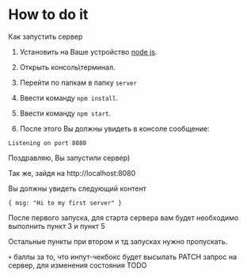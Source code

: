 <h1>How to do it</h1>
Как запустить сервер

1. Установить на Ваше устройство [node js](https://nodejs.org/uk/download/).

2. Открыть консоль\терминал.

3. Перейти по папкам в папку `server`

4. Ввести команду `npm install`.

5. Ввести команду `npm start`.

6. После этого Вы должны увидеть в консоле сообщение:

```
Listening on port 8080
```
Поздравляю, Вы запустили сервер)

Так же, зайдя на http://localhost:8080

Вы должны увидеть следующий контент
```
{ msg: "Hi to my first server" }
```

После первого запуска, для старта сервера вам будет необходимо выполнить пункт 3 и пункт 5

Остальные пункты при втором и тд запусках нужно пропускать.



`+` баллы за то, что инпут-чекбокс будет высылать PATCH запрос на сервер, 
для изменения состояния TODO  